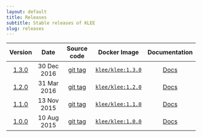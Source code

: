 ```yaml
---
layout: default
title: Releases
subtitle: Stable releases of KLEE
slug: releases
---
```


| Version         | Date          | Source code      | Docker Image            | Documentation  |
|:---------------:|:-------------:|:----------------:|:-----------------------:|:--------------:|
| [1.3.0][rn1_3]  |  30 Dec 2016  | [git tag][tb1_3] | [`klee/klee:1.3.0`][di] | [Docs][doc1_3] |
| [1.2.0][rn1_2]  |  31 Mar 2016  | [git tag][tb1_2] | [`klee/klee:1.2.0`][di] | [Docs][doc1_2] |
| [1.1.0][rn1_1]  |  13 Nov 2015  | [git tag][tb1_1] | [`klee/klee:1.1.0`][di] | [Docs][doc1_1] |
| [1.0.0][rn1_0]  |  10 Aug 2015  | [git tag][tb1_0] | [`klee/klee:1.0.0`][di] | [Docs][doc1_0] |

[rn1_3]: {{site.repository}}/releases/tag/v1.3.0
[rn1_2]: {{site.repository}}/releases/tag/v1.2.0
[rn1_1]: {{site.repository}}/releases/tag/v1.1.0
[rn1_0]: {{site.repository}}/releases/tag/v1.0.0

[doc1_3]: {{site.baseurl}}/releases/docs/v1.3.0
[doc1_2]: {{site.baseurl}}/releases/docs/v1.2.0
[doc1_1]: {{site.baseurl}}/releases/docs/v1.1.0
[doc1_0]: {{site.baseurl}}/releases/docs/v1.0.0

[tb1_3]: {{site.repository}}/tree/v1.3.0
[tb1_2]: {{site.repository}}/tree/v1.2.0
[tb1_1]: {{site.repository}}/tree/v1.1.0
[tb1_0]: {{site.repository}}/tree/v1.0.0

[di]: https://hub.docker.com/r/klee/klee/tags/

